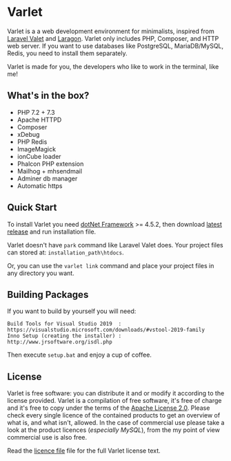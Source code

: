 <!-- <p align="center"><img src="./include/varlet.png" height="80px"></p> -->

# Varlet

Varlet is a a web development environment for minimalists, inspired from [Laravel Valet](https://laravel.com/docs/valet)
and [Laragon](https://laragon.org). Varlet only includes PHP, Composer, and HTTP web server. If you want to use databases
like PostgreSQL, MariaDB/MySQL, Redis, you need to install them separately.

Varlet is made for you, the developers who like to work in the terminal, like me!

## What's in the box?

- PHP 7.2 + 7.3
- Apache HTTPD
- Composer
- xDebug
- PHP Redis
- ImageMagick
- ionCube loader
- Phalcon PHP extension
- Mailhog + mhsendmail
- Adminer db manager
- Automatic https

## Quick Start

To install Varlet you need [dotNet Framework](https://www.microsoft.com/en-us/download/details.aspx?id=42642) >= 4.5.2,
then download [latest release](https://github.com/riipandi/varlet/releases) and run installation file.

Varlet doesn't have `park` command like Laravel Valet does. Your project files can stored at:
`installation_path\htdocs`.

Or, you can use the `varlet link` command and place your project files in any directory you want.

## Building Packages

If you want to build by yourself you will need:

```
Build Tools for Visual Studio 2019  : https://visualstudio.microsoft.com/downloads/#vstool-2019-family
Inno Setup (creating the installer) : http://www.jrsoftware.org/isdl.php
```

Then execute `setup.bat` and enjoy a cup of coffee.

<!-- ## Varlet Commands

| Command                      | Description
| :--------------------------- | :----------
| `varlet link`                  | Create virtualhost and serving the site
| `varlet unlink`                | Remove virtualhost
| `varlet forget`                | Remove both of virtualhost http and https
| `varlet start`                 | Start Httpd service
| `varlet stop`                  | Stop Httpd service
| `varlet restart`               | Restart Httpd service
| `varlet status`                | View site link status
| `varlet service-status`        | View services status
| `varlet switch-php _version_`  | Switch PHP version `7.4/7.3/7.2` -->

## License

Varlet is free software: you can distribute it and or modify it according to the license provided.
Varlet is a compilation of free software, it's free of charge and it's free to copy under the terms
of the [Apache License 2.0](https://choosealicense.com/licenses/apache-2.0/). Please check every
single licence of the contained products to get an overview of what is, and what isn't, allowed.
In the case of commercial use please take a look at the product licences (_especially MySQL_),
from the my point of view commercial use is also free.

Read the [licence file](./license.txt) file for the full Varlet license text.

